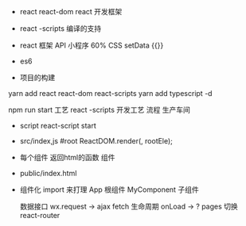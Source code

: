 - react react-dom react 开发框架
- react -scripts  编译的支持

- react 框架 API 小程序 60%
    CSS  setData {{}}
- es6 
- 项目的构建

yarn add react react-dom react-scripts
yarn add typescript -d

npm run start 工艺
react -scripts  开发工艺 流程 生产车间
- script react-script start
- src/index,js #root ReactDOM.render(<App/>, rootEle);
- 每个组件 返回html的函数  组件
- public/index.html


- 组件化
    import 来打理
    App  根组件
    MyComponent 子组件

    数据接口 wx.request -> ajax fetch
    生命周期 onLoad -> ?
    pages 切换  react-router